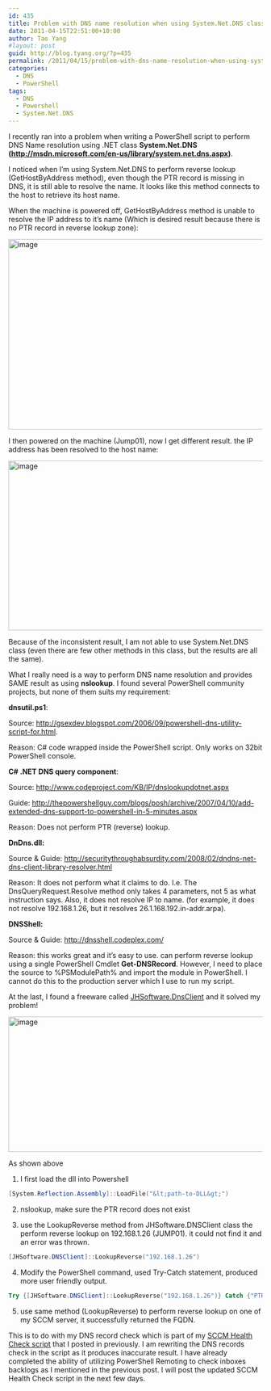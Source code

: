 ```yaml
---
id: 435
title: Problem with DNS name resolution when using System.Net.DNS class
date: 2011-04-15T22:51:00+10:00
author: Tao Yang
#layout: post
guid: http://blog.tyang.org/?p=435
permalink: /2011/04/15/problem-with-dns-name-resolution-when-using-system-net-dns-class/
categories:
  - DNS
  - PowerShell
tags:
  - DNS
  - Powershell
  - System.Net.DNS
---
```

I recently ran into a problem when writing a PowerShell script to perform DNS Name resolution using .NET class <strong>System.Net.DNS (<a href="http://msdn.microsoft.com/en-us/library/system.net.dns.aspx">http://msdn.microsoft.com/en-us/library/system.net.dns.aspx</a>)</strong>.

I noticed when I’m using System.Net.DNS to perform reverse lookup (GetHostByAddress method), even though the PTR record is missing in DNS, it is still able to resolve the name. It looks like this method connects to the host to retrieve its host name.

When the machine is powered off, GetHostByAddress method is unable to resolve the IP address to it’s name (Which is desired result because there is no PTR record in reverse lookup zone):

<a href="http://blog.tyang.org/wp-content/uploads/2011/04/image3.png"><img style="padding-right: 0px; display: inline; padding-left: 0px; background-image: none; padding-top: 0px; border-width: 0px;" title="image" src="http://blog.tyang.org/wp-content/uploads/2011/04/image3_thumb.png" border="0" alt="image" width="832" height="377" /></a>

I then powered on the machine (Jump01), now I get different result. the IP address has been resolved to the host name:

<a href="http://blog.tyang.org/wp-content/uploads/2011/04/image11.png"><img style="padding-right: 0px; display: inline; padding-left: 0px; background-image: none; padding-top: 0px; border-width: 0px;" title="image" src="http://blog.tyang.org/wp-content/uploads/2011/04/image11_thumb.png" border="0" alt="image" width="833" height="336" /></a>

Because of the inconsistent result, I am not able to use System.Net.DNS class (even there are few other methods in this class, but the results are all the same).

What I really need is a way to perform DNS name resolution and provides SAME result as using <strong>nslookup</strong>. I found several PowerShell community projects, but none of them suits my requirement:

<strong>dnsutil.ps1</strong>:

Source: <a href="http://gsexdev.blogspot.com/2006/09/powershell-dns-utility-script-for.html">http://gsexdev.blogspot.com/2006/09/powershell-dns-utility-script-for.html</a>.

Reason: C# code wrapped inside the PowerShell script. Only works on 32bit PowerShell console.

<strong>C# .NET DNS query component</strong>:

Source: <a href="http://www.codeproject.com/KB/IP/dnslookupdotnet.aspx">http://www.codeproject.com/KB/IP/dnslookupdotnet.aspx</a>

Guide: <a href="http://thepowershellguy.com/blogs/posh/archive/2007/04/10/add-extended-dns-support-to-powershell-in-5-minutes.aspx">http://thepowershellguy.com/blogs/posh/archive/2007/04/10/add-extended-dns-support-to-powershell-in-5-minutes.aspx</a>

Reason: Does not perform PTR (reverse) lookup.

<strong>DnDns.dll:</strong>

Source & Guide: <a href="http://securitythroughabsurdity.com/2008/02/dndns-net-dns-client-library-resolver.html">http://securitythroughabsurdity.com/2008/02/dndns-net-dns-client-library-resolver.html</a>

Reason: It does not perform what it claims to do. I.e. The DnsQueryRequest.Resolve method only takes 4 parameters, not 5 as what instruction says. Also, it does not resolve IP to name. (for example, it does not resolve 192.168.1.26, but it resolves 26.1.168.192.in-addr.arpa).

<strong>DNSShell:</strong>

Source & Guide: <a href="http://dnsshell.codeplex.com/">http://dnsshell.codeplex.com/</a>

Reason: this works great and it’s easy to use. can perform reverse lookup using a single PowerShell Cmdlet <strong>Get-DNSRecord</strong>. However, I need to place the source to %PSModulePath% and import the module in PowerShell. I cannot do this to the production server which I use to run my script.

At the last, I found a freeware called <a href="http://www.simpledns.com/dns-client-lib.aspx">JHSoftware.DnsClient</a> and it solved my problem!

<a href="http://blog.tyang.org/wp-content/uploads/2011/04/image15.png"><img style="padding-right: 0px; display: inline; padding-left: 0px; background-image: none; padding-top: 0px; border-width: 0px;" title="image" src="http://blog.tyang.org/wp-content/uploads/2011/04/image15_thumb.png" border="0" alt="image" width="803" height="268" /></a>

As shown above

1. I first load the dll into Powershell

```powershell
[System.Reflection.Assembly]::LoadFile("&lt;path-to-DLL&gt;")
```

2. nslookup, make sure the PTR record does not exist

3. use the LookupReverse method from JHSoftware.DNSClient class the perform reverse lookup on 192.168.1.26 (JUMP01). it could not find it and an error was thrown.

```powershell
[JHSoftware.DNSClient]::LookupReverse("192.168.1.26")
```

4. Modify the PowerShell command, used Try-Catch statement, produced more user friendly output.

```powershell
Try {[JHSoftware.DNSClient]::LookupReverse("192.168.1.26")} Catch {"PTR Record not found!"}
```

5. use same method (LookupReverse) to perform reverse lookup on one of my SCCM server, it successfully returned the FQDN.

This is to do with my DNS record check which is part of my <a href="http://blog.tyang.org/2011/03/30/powershell-script-sccm-health-check">SCCM Health Check script</a> that I posted in previously. I am rewriting the DNS records check in the script as it produces inaccurate result. I have already completed the ability of utilizing PowerShell Remoting to check inboxes backlogs as I mentioned in the previous post. I will post the updated SCCM Health Check script in the next few days.
